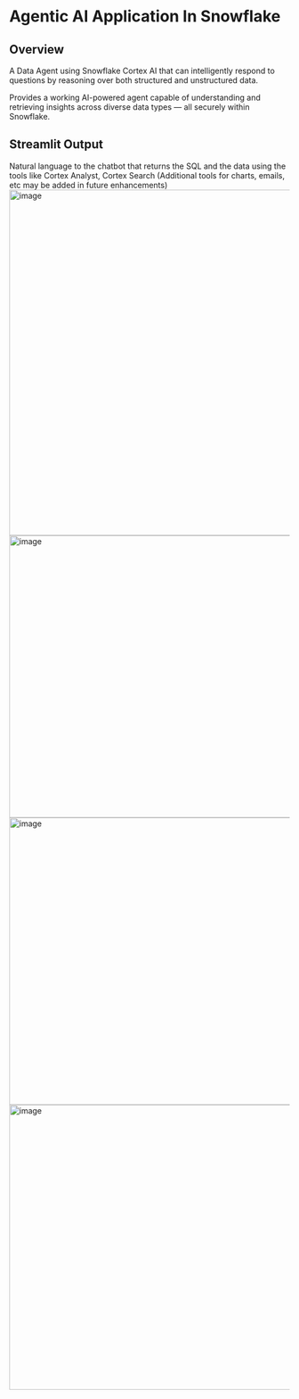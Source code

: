# Agentic AI Application In Snowflake

## Overview

A Data Agent using Snowflake Cortex AI that can intelligently respond to questions by reasoning over both structured and unstructured data.

Provides a working AI-powered agent capable of understanding and retrieving insights across diverse data types — all securely within Snowflake.

## Streamlit Output
Natural language to the chatbot that returns the SQL and the data using the tools like Cortex Analyst, Cortex Search (Additional tools for charts, emails, etc may be added in future enhancements)
<img width="620" alt="image" src="https://github.com/user-attachments/assets/e2fad23d-5aca-4f63-81b4-1e4fe92c09e7" />
<img width="506" alt="image" src="https://github.com/user-attachments/assets/a4ce3026-97e6-4a3a-8088-a3edeb1e757d" />
<img width="515" alt="image" src="https://github.com/user-attachments/assets/6d235ddd-0d33-49b9-9da1-01adeb11f477" />
<img width="511" alt="image" src="https://github.com/user-attachments/assets/1ddb1153-66ff-43f6-a05e-57841d332f55" />






